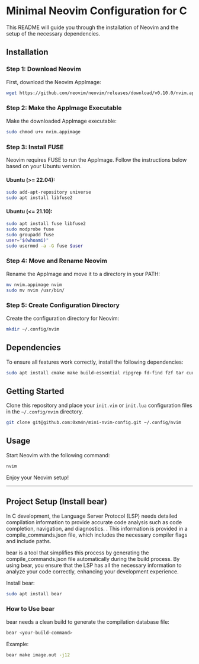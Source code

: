 # Minimal Neovim Configuration for C

This README will guide you through the installation of Neovim and the setup of the necessary dependencies.

## Installation

### Step 1: Download Neovim

First, download the Neovim AppImage:

```bash
wget https://github.com/neovim/neovim/releases/download/v0.10.0/nvim.appimage
```

### Step 2: Make the AppImage Executable

Make the downloaded AppImage executable:

```bash
sudo chmod u+x nvim.appimage
```
### Step 3: Install FUSE

Neovim requires FUSE to run the AppImage. Follow the instructions below based on your Ubuntu version.

#### Ubuntu (>= 22.04):

```bash
sudo add-apt-repository universe
sudo apt install libfuse2
```

#### Ubuntu (<= 21.10):

```bash
sudo apt install fuse libfuse2
sudo modprobe fuse
sudo groupadd fuse
user="$(whoami)"
sudo usermod -a -G fuse $user
```

### Step 4: Move and Rename Neovim

Rename the AppImage and move it to a directory in your PATH:

```bash
mv nvim.appimage nvim
sudo mv nvim /usr/bin/
```

### Step 5: Create Configuration Directory

Create the configuration directory for Neovim:

```bash
mkdir ~/.config/nvim
```

## Dependencies

To ensure all features work correctly, install the following dependencies:

```bash
sudo apt install cmake make build-essential ripgrep fd-find fzf tar curl unzip
```

## Getting Started

Clone this repository and place your `init.vim` or `init.lua` configuration files in the `~/.config/nvim` directory.

```bash
git clone git@github.com:0xm4n/mini-nvim-config.git ~/.config/nvim
```


## Usage

Start Neovim with the following command:

```bash
nvim
```

Enjoy your Neovim setup!

---

## Project Setup (Install bear)

In C development, the Language Server Protocol (LSP) needs detailed compilation information to provide accurate code analysis such as code completion, navigation, and diagnostics. . This information is provided in a compile_commands.json file, which includes the necessary compiler flags and include paths.

bear is a tool that simplifies this process by generating the compile_commands.json file automatically during the build process. By using bear, you ensure that the LSP has all the necessary information to analyze your code correctly, enhancing your development experience.



Install bear:

```bash
sudo apt install bear
```

### How to Use bear

bear needs a clean build to generate the compilation database file:

```bash
bear <your-build-command>
```

Example:

```bash
bear make image.out -j12
```
